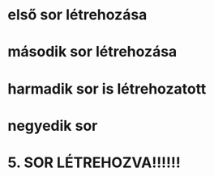 # első sor létrehozása
# második sor létrehozása
# harmadik sor is létrehozatott
# negyedik sor
# 5. SOR LÉTREHOZVA!!!!!!
